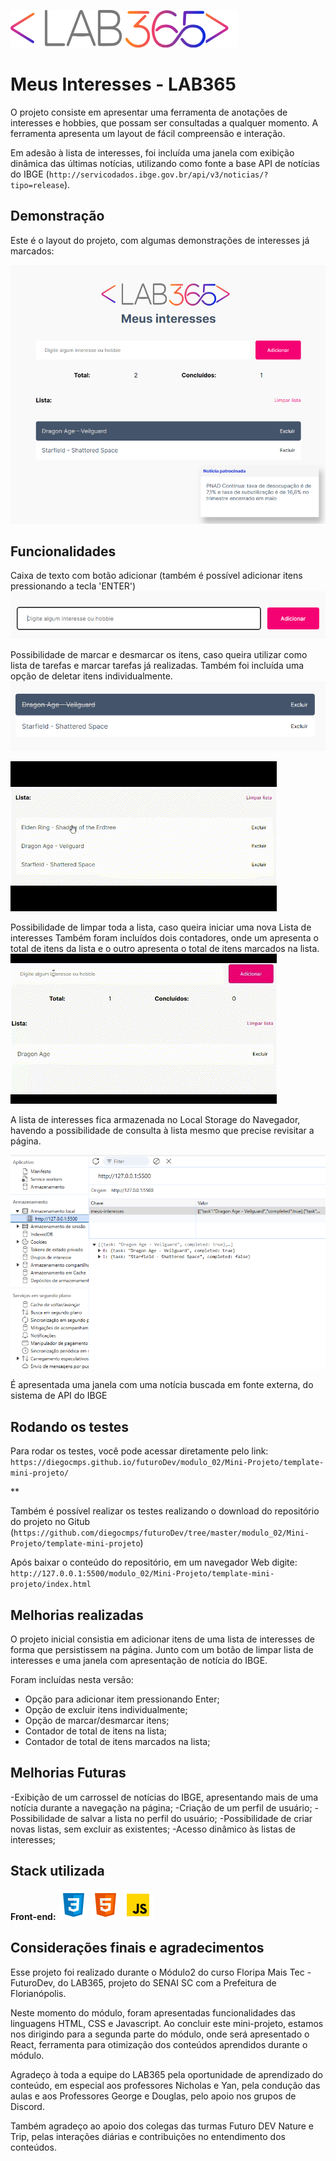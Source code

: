 
![Logo](assets/logotipo.png)


# Meus Interesses - LAB365

O projeto consiste em apresentar uma ferramenta de anotações de interesses e hobbies, que possam ser consultadas a qualquer momento. A ferramenta apresenta um layout de fácil compreensão e interação.

Em adesão à lista de interesses, foi incluída uma janela com exibição dinâmica das últimas notícias, utilizando como fonte a base API de notícias do IBGE (`http://servicodados.ibge.gov.br/api/v3/noticias/?tipo=release`).


## Demonstração

Este é o layout do projeto, com algumas demonstrações de interesses já marcados:

![#imagem](<assets/images/Apresentação da página.png>)

## Funcionalidades

Caixa de texto com botão adicionar (também é possível adicionar itens pressionando a tecla 'ENTER')
![#imagem adicionar](<assets/images/caixa de texto.png>)


Possibilidade de marcar e desmarcar os itens, caso queira utilizar como lista de tarefas e marcar tarefas já realizadas.
Também foi incluída uma opção de deletar itens individualmente.
![#imagem item marcado](<assets/images/texto marcado.png>)

![#gif marcar e desmarcar](<assets/images/marcar e desmarcar.gif>)

Possibilidade de limpar toda a lista, caso queira iniciar uma nova Lista de interesses
Também foram incluídos dois contadores, onde um apresenta o total de itens da lista e o outro apresenta o total de itens marcados na lista.
![#gif Limpar Lista](<assets/images/Limpar Lista.gif>)

A lista de interesses fica armazenada no Local Storage do Navegador, havendo a possibilidade de consulta à lista mesmo que precise revisitar a página.

![#imagem Local Storage](<assets/images/armazenamento no LocalStorage.png>)

É apresentada uma janela com uma notícia buscada em fonte externa, do sistema de API do IBGE



## Rodando os testes

Para rodar os testes, você pode acessar diretamente pelo link: `https://diegocmps.github.io/futuroDev/modulo_02/Mini-Projeto/template-mini-projeto/`

**

Também é possível realizar os testes realizando o download do repositório do projeto no Gitub (`https://github.com/diegocmps/futuroDev/tree/master/modulo_02/Mini-Projeto/template-mini-projeto`)

Após baixar o conteúdo do repositório, em um navegador Web digite: `http://127.0.0.1:5500/modulo_02/Mini-Projeto/template-mini-projeto/index.html`
## Melhorias realizadas

O projeto inicial consistia em adicionar itens de uma lista de interesses de forma que persistissem na página. Junto com um botão de limpar lista de interesses e uma janela com apresentação de notícia do IBGE.

Foram incluídas nesta versão:

- Opção para adicionar item pressionando Enter;
- Opção de excluir itens individualmente;
- Opção de marcar/desmarcar itens;
- Contador de total de itens na lista;
- Contador de total de itens marcados na lista;

## Melhorias Futuras

-Exibição de um carrossel de notícias do IBGE, apresentando mais de uma notícia durante a navegação na página;
-Criação de um perfil de usuário;
-Possibilidade de salvar a lista no perfil do usuário;
-Possibilidade de criar novas listas, sem excluir as existentes;
-Acesso dinâmico às listas de interesses;


## Stack utilizada

**Front-end:** ![CSS3](assets/images/icons8-css-48.png) ![HTML5](assets/images/icons8-html-48.png) ![JavaScript](assets/images/icons8-javascript-48.png)




## Considerações finais e agradecimentos

Esse projeto foi realizado durante o Módulo2 do curso Floripa Mais Tec - FuturoDev, do LAB365, projeto do SENAI SC com a Prefeitura de Florianópolis.

Neste momento do módulo, foram apresentadas funcionalidades das linguagens HTML, CSS e Javascript. Ao concluir este mini-projeto, estamos nos dirigindo para a segunda parte do módulo, onde será apresentado o React, ferramenta para otimização dos conteúdos aprendidos durante o módulo.

Agradeço à toda a equipe do LAB365 pela oportunidade de aprendizado do conteúdo, em especial aos professores Nicholas e Yan, pela condução das aulas e aos Professores George e Douglas, pelo apoio nos grupos de Discord.

Também agradeço ao apoio dos colegas das turmas Futuro DEV Nature e Trip, pelas interações diárias e contribuições no entendimento dos conteúdos.
